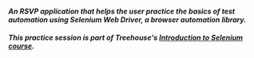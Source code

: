 #### _An RSVP application that helps the user practice the basics of test automation using Selenium Web Driver, a browser automation library._

#### _This practice session is part of Treehouse's [Introduction to Selenium course](https://teamtreehouse.com/library/introduction-to-selenium)._




